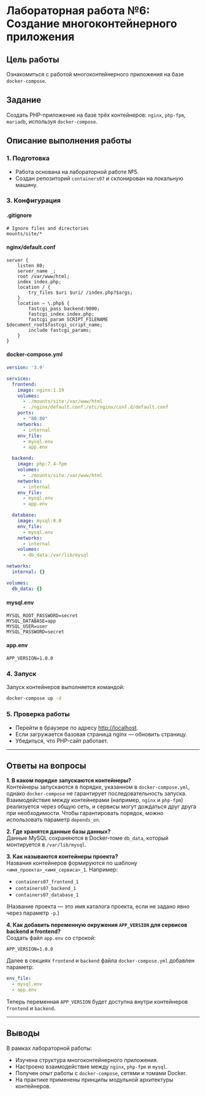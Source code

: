# Лабораторная работа №6: Создание многоконтейнерного приложения

## Цель работы
Ознакомиться с работой многоконтейнерного приложения на базе `docker-compose`.

## Задание
Создать PHP-приложение на базе трёх контейнеров: `nginx`, `php-fpm`, `mariadb`, используя `docker-compose`.

## Описание выполнения работы

### 1. Подготовка
- Работа основана на лабораторной работе №5.
- Создан репозиторий `containers07` и склонирован на локальную машину.

### 3. Конфигурация

#### .gitignore
```gitignore
# Ignore files and directories
mounts/site/*
```

#### nginx/default.conf
```nginx
server {
    listen 80;
    server_name _;
    root /var/www/html;
    index index.php;
    location / {
        try_files $uri $uri/ /index.php?$args;
    }
    location ~ \.php$ {
        fastcgi_pass backend:9000;
        fastcgi_index index.php;
        fastcgi_param SCRIPT_FILENAME $document_root$fastcgi_script_name;
        include fastcgi_params;
    }
}
```

#### docker-compose.yml
```yaml
version: '3.9'

services:
  frontend:
    image: nginx:1.19
    volumes:
      - ./mounts/site:/var/www/html
      - ./nginx/default.conf:/etc/nginx/conf.d/default.conf
    ports:
      - "80:80"
    networks:
      - internal
    env_file:
      - mysql.env
      - app.env

  backend:
    image: php:7.4-fpm
    volumes:
      - ./mounts/site:/var/www/html
    networks:
      - internal
    env_file:
      - mysql.env
      - app.env

  database:
    image: mysql:8.0
    env_file:
      - mysql.env
    networks:
      - internal
    volumes:
      - db_data:/var/lib/mysql

networks:
  internal: {}

volumes:
  db_data: {}
```

#### mysql.env
```env
MYSQL_ROOT_PASSWORD=secret
MYSQL_DATABASE=app
MYSQL_USER=user
MYSQL_PASSWORD=secret
```

#### app.env
```env
APP_VERSION=1.0.0
```

### 4. Запуск
Запуск контейнеров выполняется командой:
```bash
docker-compose up -d
```

### 5. Проверка работы
- Перейти в браузере по адресу [http://localhost](http://localhost).
- Если загружается базовая страница nginx — обновить страницу.
- Убедиться, что PHP-сайт работает.

---

## Ответы на вопросы

**1. В каком порядке запускаются контейнеры?**  
Контейнеры запускаются в порядке, указанном в `docker-compose.yml`, однако `docker-compose` не гарантирует последовательность запуска. Взаимодействие между контейнерами (например, `nginx` и `php-fpm`) реализуется через общую сеть, и сервисы могут дождаться друг друга при необходимости. Чтобы гарантировать порядок, можно использовать параметр `depends_on`.

**2. Где хранятся данные базы данных?**  
Данные MySQL сохраняются в Docker-томе `db_data`, который монтируется в `/var/lib/mysql`.

**3. Как называются контейнеры проекта?**  
Названия контейнеров формируются по шаблону `<имя_проекта>_<имя_сервиса>_1`. Например:
- `containers07_frontend_1`
- `containers07_backend_1`
- `containers07_database_1`

(Название проекта — это имя каталога проекта, если не задано явно через параметр `-p`.)

**4. Как добавить переменную окружения `APP_VERSION` для сервисов backend и frontend?**  
Создать файл `app.env` со строкой:
```env
APP_VERSION=1.0.0
```
Далее в секциях `frontend` и `backend` файла `docker-compose.yml` добавлен параметр:
```yaml
env_file:
  - mysql.env
  - app.env
```
Теперь переменная `APP_VERSION` будет доступна внутри контейнеров `frontend` и `backend`.

---

## Выводы
В рамках лабораторной работы:
- Изучена структура многоконтейнерного приложения.
- Настроено взаимодействие между `nginx`, `php-fpm` и `mysql`.
- Получен опыт работы с `docker-compose`, сетями и томами Docker.
- На практике применены принципы модульной архитектуры контейнеров.
